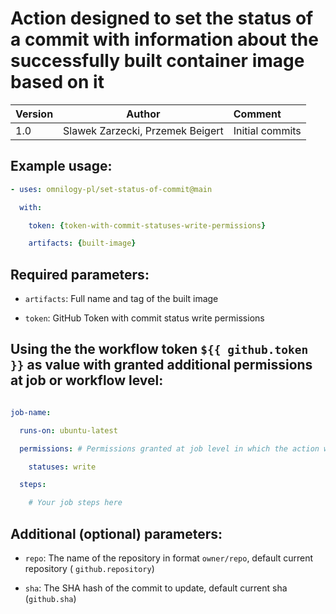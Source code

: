 # Action designed to set the status of a commit with information about the successfully built container image based on it

| Version        | Author | Comment |
|:--------------|:------------:|:---|
| 1.0   | Slawek Zarzecki, Przemek Beigert | Initial commits |

## Example usage:

```yaml
- uses: omnilogy-pl/set-status-of-commit@main

  with:

    token: {token-with-commit-statuses-write-permissions}

    artifacts: {built-image}
```

## Required parameters:

- `artifacts`: Full name and tag of the built image 

- `token`: GitHub Token with commit status write permissions


## Using the the workflow token `${{ github.token }}` as value with granted additional permissions at job or workflow level:

```yaml

job-name:

  runs-on: ubuntu-latest 

  permissions: # Permissions granted at job level in which the action will be used 

    statuses: write 

  steps:

    # Your job steps here

```

## Additional (optional) parameters:

- `repo`: The name of the repository in format `owner/repo`, default current repository ( `github.repository`)

- `sha`:  The SHA hash of the commit to update, default current sha (`github.sha`)
